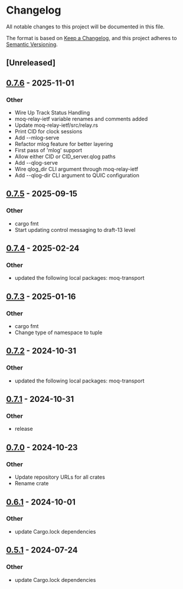 # Changelog
All notable changes to this project will be documented in this file.

The format is based on [Keep a Changelog](https://keepachangelog.com/en/1.0.0/),
and this project adheres to [Semantic Versioning](https://semver.org/spec/v2.0.0.html).

## [Unreleased]

## [0.7.6](https://github.com/sgodin/moq-rs/compare/moq-relay-ietf-v0.7.5...moq-relay-ietf-v0.7.6) - 2025-11-01

### Other

- Wire Up Track Status Handling
- moq-relay-ietf variable renames and comments added
- Update moq-relay-ietf/src/relay.rs
- Print CID for clock sessions
- Add --mlog-serve
- Refactor mlog feature for better layering
- First pass of 'mlog' support
- Allow either CID or CID_server.qlog paths
- Add --qlog-serve
- Wire qlog_dir CLI argument through moq-relay-ietf
- Add --qlog-dir CLI argument to QUIC configuration

## [0.7.5](https://github.com/englishm/moq-rs/compare/moq-relay-ietf-v0.7.4...moq-relay-ietf-v0.7.5) - 2025-09-15

### Other

- cargo fmt
- Start updating control messaging to draft-13 level

## [0.7.4](https://github.com/englishm/moq-rs/compare/moq-relay-ietf-v0.7.3...moq-relay-ietf-v0.7.4) - 2025-02-24

### Other

- updated the following local packages: moq-transport

## [0.7.3](https://github.com/englishm/moq-rs/compare/moq-relay-ietf-v0.7.2...moq-relay-ietf-v0.7.3) - 2025-01-16

### Other

- cargo fmt
- Change type of namespace to tuple

## [0.7.2](https://github.com/englishm/moq-rs/compare/moq-relay-ietf-v0.7.1...moq-relay-ietf-v0.7.2) - 2024-10-31

### Other

- updated the following local packages: moq-transport

## [0.7.1](https://github.com/englishm/moq-rs/compare/moq-relay-ietf-v0.7.0...moq-relay-ietf-v0.7.1) - 2024-10-31

### Other

- release

## [0.7.0](https://github.com/englishm/moq-rs/releases/tag/moq-relay-ietf-v0.7.0) - 2024-10-23

### Other

- Update repository URLs for all crates
- Rename crate

## [0.6.1](https://github.com/kixelated/moq-rs/compare/moq-relay-v0.6.0...moq-relay-v0.6.1) - 2024-10-01

### Other

- update Cargo.lock dependencies

## [0.5.1](https://github.com/kixelated/moq-rs/compare/moq-relay-v0.5.0...moq-relay-v0.5.1) - 2024-07-24

### Other
- update Cargo.lock dependencies
